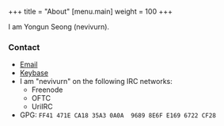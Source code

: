 +++
title = "About"
[menu.main]
weight = 100
+++

I am Yongun Seong (nevivurn).

### Contact
- [Email](mailto:nevivurn@riseup.net)
- [Keybase](https://keybase.io/nevivurn)
- I am "nevivurn" on the following IRC networks:
	- Freenode
	- OFTC
	- UriIRC
- GPG: `FF41 471E CA18 35A3 0A0A  9689 8E6F E169 6722 CF28`
